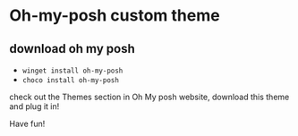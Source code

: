 # Oh-my-posh custom theme
## download oh my posh
- `winget install oh-my-posh`
- `choco install oh-my-posh`


check out the Themes section in Oh My posh website, download this theme and plug it in!


Have fun!
